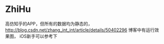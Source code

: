 # ZhiHu
高仿知乎的APP，但所有的数据均为静态的，http://blog.csdn.net/zhang_int_int/article/details/50402296 博客中有运行效果图，
iOS新手可以参考下
